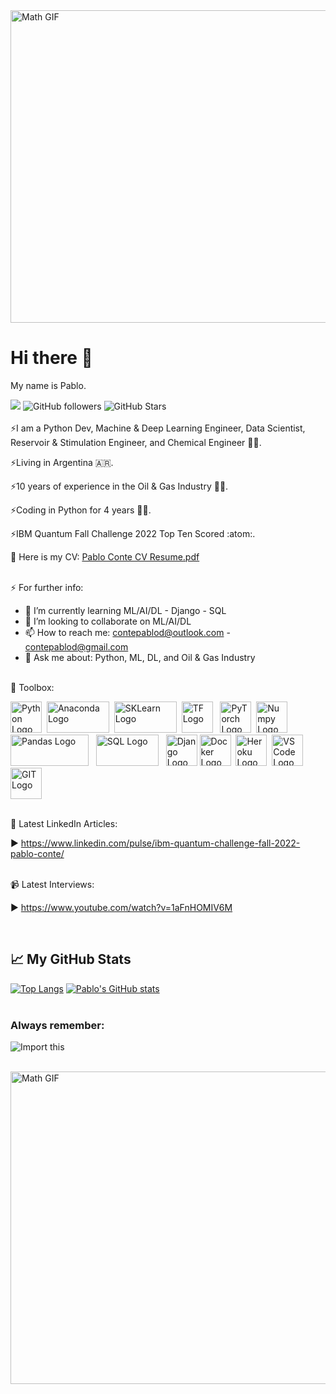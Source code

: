<img src="https://www.thisiscolossal.com/wp-content/uploads/2017/07/wave-1.gif" alt="Math GIF" width="1000" height="500"/>

# Hi there 👋

My name is Pablo.
<br>

![](https://komarev.com/ghpvc/?username=contepablod)
![GitHub followers](https://img.shields.io/github/followers/contepablod?style=social)
![GitHub Stars](https://img.shields.io/github/stars/contepablod?style=social)
<br>
<br>
⚡I am a Python Dev, Machine & Deep Learning Engineer, Data Scientist, Reservoir & Stimulation Engineer, and Chemical Engineer 🧑‍🏫.

⚡Living in Argentina 🇦🇷.

⚡10 years of experience in the Oil & Gas Industry 👨‍🏭.

⚡Coding in Python for 4 years 👨‍💻.

⚡IBM Quantum Fall Challenge 2022 Top Ten Scored :atom:.

🔭 Here is my CV: [Pablo Conte CV Resume.pdf](https://github.com/contepablod/contepablod/files/10299362/Pablo.Conte.CV.Resume.pdf)

<br>
⚡ For further info:

- 🌱 I’m currently learning ML/AI/DL - Django - SQL
- 👯 I’m looking to collaborate on ML/AI/DL
- 📫 How to reach me: contepablod@outlook.com - contepablod@gmail.com
- 💬 Ask me about: Python, ML, DL, and Oil & Gas Industry


<br>
🧰 Toolbox:

<img src="https://cdn.worldvectorlogo.com/logos/python-5.svg" alt="Python Logo" width="50" height="50"/>&nbsp;&nbsp;<img src="https://upload.wikimedia.org/wikipedia/en/c/cd/Anaconda_Logo.png" alt="Anaconda Logo" width="100" height="50"/>&nbsp;&nbsp;<img src="https://upload.wikimedia.org/wikipedia/commons/thumb/0/05/Scikit_learn_logo_small.svg/1920px-Scikit_learn_logo_small.svg.png" alt="SKLearn Logo" width="100" height="50"/>&nbsp;&nbsp;<img src="https://cdn.worldvectorlogo.com/logos/tensorflow-2.svg" alt="TF Logo" width="50" height="50"/>&nbsp;&nbsp;
<img src="https://upload.wikimedia.org/wikipedia/commons/thumb/1/10/PyTorch_logo_icon.svg/640px-PyTorch_logo_icon.svg.png" alt="PyTorch Logo" width="50" height="50"/>&nbsp;&nbsp;<img src="https://cdn.worldvectorlogo.com/logos/numpy-1.svg" alt="Numpy Logo" width="50" height="50"/>&nbsp;&nbsp;<img src="https://upload.wikimedia.org/wikipedia/commons/thumb/e/ed/Pandas_logo.svg/512px-Pandas_logo.svg.png?20200209204934" alt="Pandas Logo" width="125" height="50"/>&nbsp;&nbsp;
<img src="https://upload.wikimedia.org/wikipedia/commons/thumb/8/87/Sql_data_base_with_logo.png/800px-Sql_data_base_with_logo.png?20210130181641" alt="SQL Logo" width="100" height="50"/>&nbsp;&nbsp;
<img src="https://cdn.worldvectorlogo.com/logos/django.svg" alt="Django Logo" width="50" height="50"/>&nbsp;<img src="https://cdn.worldvectorlogo.com/logos/docker.svg" alt="Docker Logo" width="50" height="50"/>&nbsp;&nbsp;<img src="https://cdn.worldvectorlogo.com/logos/heroku-4.svg" alt="Heroku Logo" width="50" height="50"/>&nbsp;&nbsp;<img src="https://cdn.worldvectorlogo.com/logos/visual-studio-code-1.svg" alt="VS Code Logo" width="50" height="50"/>&nbsp;&nbsp;<img src="https://cdn.worldvectorlogo.com/logos/git-icon.svg" alt="GIT Logo" width="50" height="50"/>

<br>
📘 Latest LinkedIn Articles:

<!-- BLOG-POST-LIST:START -->
▶ https://www.linkedin.com/pulse/ibm-quantum-challenge-fall-2022-pablo-conte/
<!-- BLOG-POST-LIST:END -->

<br>
📹 Latest Interviews:

<!-- BLOG-POST-LIST:START -->
▶ https://www.youtube.com/watch?v=1aFnHOMIV6M
<!-- BLOG-POST-LIST:END -->
<br>

## &#x1f4c8; My GitHub Stats
[![Top Langs](https://github-readme-stats.vercel.app/api/top-langs/?username=contepablod&hide=java,html,css&theme=onedark)](https://github.com/anuraghazra/github-readme-stats)
[![Pablo's GitHub stats](https://github-readme-stats.vercel.app/api?username=contepablod&theme=onedark)](https://github.com/anuraghazra/github-readme-stats)
<br>
<br>
### Always remember:
![Import this](https://user-images.githubusercontent.com/80008587/189157077-c6295841-69a1-4ff4-9f72-655774174ef2.jpg)

<br>
<img src="https://www.thisiscolossal.com/wp-content/uploads/2017/07/wave-5.gif" alt="Math GIF" width="1000" height="500"/>

<!--
**contepablod/contepablod** is a ✨ _special_ ✨ repository because its `README.md` (this file) appears on your GitHub profile.

Here are some ideas to get you started:

- 🔭 I’m currently working on ...
- 🌱 I’m currently learning ...
- 👯 I’m looking to collaborate on ...
- 🤔 I’m looking for help with ...
- 💬 Ask me about ...
- 📫 How to reach me: ...
- 😄 Pronouns: ...
- ⚡ Fun fact: ...
-->
